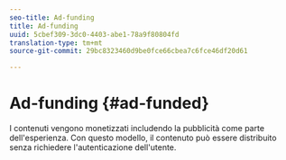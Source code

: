```yaml
---
seo-title: Ad-funding
title: Ad-funding
uuid: 5cbef309-3dc0-4403-abe1-78a9f80804fd
translation-type: tm+mt
source-git-commit: 29bc8323460d9be0fce66cbea7c6fce46df20d61

---
```



# Ad-funding {#ad-funded}

I contenuti vengono monetizzati includendo la pubblicità come parte dell&#39;esperienza. Con questo modello, il contenuto può essere distribuito senza richiedere l&#39;autenticazione dell&#39;utente.
